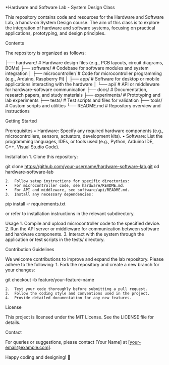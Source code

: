 *Hardware and Software Lab - System Design Class

This repository contains code and resources for the Hardware and Software Lab, a hands-on System Design course. The aim of this class is to explore the integration of hardware and software systems, focusing on practical applications, prototyping, and design principles.

Contents

The repository is organized as follows:

├── hardware/              # Hardware design files (e.g., PCB layouts, circuit diagrams, BOMs)
├── software/              # Codebase for software modules and system integration
│   ├── microcontroller/   # Code for microcontroller programming (e.g., Arduino, Raspberry Pi)
│   ├── app/               # Software for desktop or mobile applications interacting with the hardware
│   └── api/               # API or middleware for hardware-software communication
├── docs/                  # Documentation, research papers, and study materials
├── experiments/           # Prototyping and lab experiments
├── tests/                 # Test scripts and files for validation
├── tools/                 # Custom scripts and utilities
└── README.md              # Repository overview and instructions

Getting Started

Prerequisites
	•	Hardware: Specify any required hardware components (e.g., microcontrollers, sensors, actuators, development kits).
	•	Software: List the programming languages, IDEs, or tools used (e.g., Python, Arduino IDE, C++, Visual Studio Code).

Installation
	1.	Clone this repository:

git clone https://github.com/your-username/hardware-software-lab.git
cd hardware-software-lab


	2.	Follow setup instructions for specific directories:
	•	For microcontroller code, see hardware/README.md.
	•	For API and middleware, see software/api/README.md.
	3.	Install any necessary dependencies:

pip install -r requirements.txt

or refer to installation instructions in the relevant subdirectory.

Usage
	1.	Compile and upload microcontroller code to the specified device.
	2.	Run the API server or middleware for communication between software and hardware components.
	3.	Interact with the system through the application or test scripts in the tests/ directory.

Contribution Guidelines

We welcome contributions to improve and expand the lab repository. Please adhere to the following:
	1.	Fork the repository and create a new branch for your changes:

git checkout -b feature/your-feature-name


	2.	Test your code thoroughly before submitting a pull request.
	3.	Follow the coding style and conventions used in the project.
	4.	Provide detailed documentation for any new features.

License

This project is licensed under the MIT License. See the LICENSE file for details.

Contact

For queries or suggestions, please contact [Your Name] at [your-email@example.com].

Happy coding and designing! 🚀